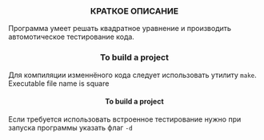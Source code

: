 
<h3 align="center">КРАТКОЕ ОПИСАНИЕ</h3>

Программа умеет решать квадратное уравнение и производить автомотическое тестирование кода.

<h3 align="center">To build a project</h3>

Для компиляции изменнёного кода следует использовать утилиту ```make```. Executable file name is square

<h4 align="center">To build a project</h4>

Если требуется использовать встроенное тестирование нужно при запуска программы указать флаг ```-d```